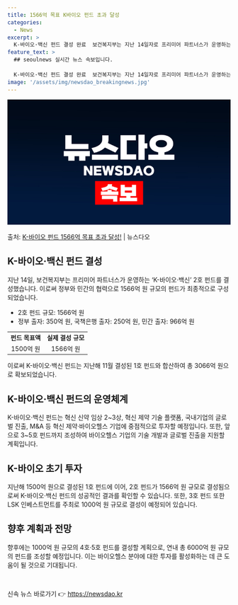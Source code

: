 ```yaml
---
title: 1566억 목표 K바이오 펀드 초과 달성
categories:
  - News
excerpt: >
  K-바이오·백신 펀드 결성 완료  보건복지부는 지난 14일자로 프리미어 파트너스가 운영하는 ‘K-바이오·백신…
feature_text: >
  ## seoulnews 실시간 뉴스 속보입니다.

  K-바이오·백신 펀드 결성 완료  보건복지부는 지난 14일자로 프리미어 파트너스가 운영하는 ‘K-바이오·백신…
image: '/assets/img/newsdao_breakingnews.jpg'
---
```


![뉴스다오 속보](/assets/img/newsdao_breakingnews.jpg)

<p>출처: <a href="https://newsdao.kr/4313" rel="dofollow">K-바이오 펀드 1566억 목표 초과 달성!</a> | 뉴스다오</p>

<h2 data-ke-size="size26">K-바이오·백신 펀드 결성</h2>
<p data-ke-size="size16">지난 14일, 보건복지부는 프리미어 파트너스가 운영하는 ‘K-바이오·백신’ 2호 펀드를 결성했습니다. 이로써 정부와 민간의 협력으로 1566억 원 규모의 펀드가 최종적으로 구성되었습니다.</p>
<ul>
  <li>2호 펀드 규모: 1566억 원</li>
  <li>정부 출자: 350억 원, 국책은행 출자: 250억 원, 민간 출자: 966억 원</li>
</ul>
<table>
  <tr>
    <td style="text-align: center; height: 17px;"><b>펀드 목표액</b></td>
    <td style="text-align: center; height: 17px;"><b>실제 결성 규모</b></td>
  </tr>
  <tr>
    <td style="text-align: center; height: 17px;">1500억 원</td>
    <td style="text-align: center; height: 17px;">1566억 원</td>
  </tr>
</table>
<p data-ke-size="size16">이로써 K-바이오·백신 펀드는 지난해 11월 결성된 1호 펀드와 합산하여 총 3066억 원으로 확보되었습니다.</p>

<h2 data-ke-size="size26">K-바이오·백신 펀드의 운영체계</h2>
<p data-ke-size="size16">K-바이오·백신 펀드는 혁신 신약 임상 2~3상, 혁신 제약 기술 플랫폼, 국내기업의 글로벌 진출, M&A 등 혁신 제약·바이오헬스 기업에 중점적으로 투자할 예정입니다. 또한, 앞으로 3~5호 펀드까지 조성하여 바이오헬스 기업의 기술 개발과 글로벌 진출을 지원할 계획입니다.</p>

<h2 data-ke-size="size26">K-바이오 초기 투자</h2>
<p data-ke-size="size16">지난해 1500억 원으로 결성된 1호 펀드에 이어, 2호 펀드가 1566억 원 규모로 결성됨으로써 K-바이오·백신 펀드의 성공적인 결과를 확인할 수 있습니다. 또한, 3호 펀드 또한 LSK 인베스트먼트를 주최로 1000억 원 규모로 결성이 예정되어 있습니다.</p>

<h2 data-ke-size="size26">향후 계획과 전망</h2>
<p data-ke-size="size16">향후에는 1000억 원 규모의 4호·5호 펀드를 결성할 계획으로, 연내 총 6000억 원 규모의 펀드를 조성할 예정입니다. 이는 바이오헬스 분야에 대한 투자를 활성화하는 데 큰 도움이 될 것으로 기대됩니다.</p>

<p data-ke-size="size16">&nbsp;</p> 

신속 뉴스 바로가기 👉 <a href="https://newsdao.kr" rel="dofollow">https://newsdao.kr</a>


